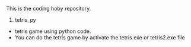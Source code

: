 This is the coding hoby repository.

1. tetris_py
  - tetris game using python code.
  - You can do the tetris game by activate the tetris.exe or tetris2.exe file
